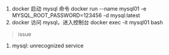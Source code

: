 <!--
 * @Descripttion:
 * @version:
 * @Author: wangjie
 * @Date: 2021-11-19 18:32:25
 * @LastEditors: wangjie
 * @LastEditTime: 2021-11-19 21:02:21
-->

1. docker 启动 mysql 命令
   docker run --name mysql01 -e MYSQL_ROOT_PASSWORD=123456 -d mysql:latest
2. docker 访问 mysql，进入控制台
   docker exec -it mysql01 bash

> issue

1. mysql: unrecognized service
